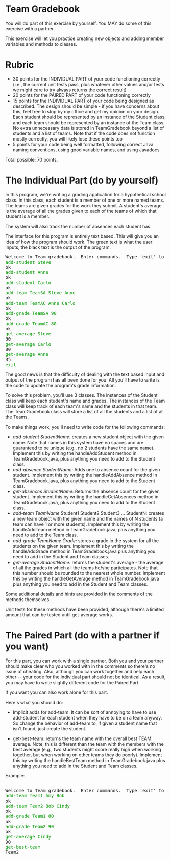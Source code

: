 # Team Gradebook

You will do part of this exercise by yourself. You MAY do some of this
exercise with a partner.

This exercise will let you practice creating new objects and adding
member variables and methods to classes.

# Rubric


* 30 points for the INDIVIDUAL PART of your code functioning correctly
  (i.e., the current unit tests pass, plus whatever other values
  and/or tests we might care to try always returns the correct result)
* 20 points for the PAIRED PART of your code functioning correctly
* 15 points for the INDIVIDUAL PART of your code being designed as
  described. The design should be simple - if you have concerns about
  this, feel free to stop by my office and get my opinion on your
  design. Each student should be represented by an instance of the
  Student class, and each team should be represented by an instance of
  the Team class. No extra unnecessary data is stored in TeamGradebook
  beyond a list of students and a list of teams. Note that if the code
  does not function mostly correctly, you will likely lose these
  points too
* 5 points for your code being well formatted, following correct Java
  naming conventions, using good variable names, and using Javadocs

Total possible: 70 points. 

# The Individual Part (do by yourself)

 In this program, we're writing a grading application for a
 hypothetical school class. In this class, each student is a member of
 one or more named teams. The teams are given grades for the work they
 submit. A student's average is the average of all the grades given to
 each of the teams of which that student is a member.

The system will also track the number of absences each student has.

The interface for this program is entirely text based. This will give
you an idea of how the program should work. The green text is what the
user inputs, the black text is the output of the program:

<pre>
Welcome to Team gradebook.  Enter commands.  Type 'exit' to end.
<font color="009900">add-student Steve</font>
ok
<font color="009900">add-student Anne</font>
ok
<font color="009900">add-student Carlo</font>
ok
<font color="009900">add-team TeamSA Steve Anne</font>
ok
<font color="009900">add-team TeamAC Anne Carlo</font>
ok
<font color="009900">add-grade TeamSA 90</font>
ok
<font color="009900">add-grade TeamAC 80</font>
ok
<font color="009900">get-average Steve</font>
90
<font color="009900">get-average Carlo</font>
80
<font color="009900">get-average Anne</font>
85
<font color="009900">exit</font>
</pre>

The good news is that the difficulty of dealing with the text based
input and output of the program has all been done for you. All you'll
have to write is the code to update the program's grade information.

To solve this problem, you'll use 3 classes. The instances of the
Student class will keep each student's name and grades. The instances
of the Team class will keep track of each team's name and the students
in that team. The TeamGradebook class will store a list of all the
students and a list of all the Teams.

To make things work, you'll need to write code for the following
commands:

* *add-student StudentName:* creates a new student object with the given name. Note that names in this system have no spaces and are guaranteed to be unique (e.g., no 2 students have the same name). Implement this by writing the handleAddStudent method in TeamGradebook.java, plus anything you need to add to the Student class.
* *add-absence StudentName:* Adds one to absence count for the given student. Implement this by writing the handleAddAbsence method in TeamGradebook.java, plus anything you need to add to the Student class.
* *get-absences StudentName:* Returns the absence count for the given student. Implement this by writing the handleGetAbsences method in TeamGradebook.java, plus anything you need to add to the Student class.
* *add-team TeamName* Student1 Student2 Student3 ... StudentN: creates a new team object with the given name and the names of N students (a team can have 1 or more students). Implement this by writing the handleAddTeam method in TeamGradebook.java, plus anything you need to add to the Team class.
* *add-grade TeamName Grade:* stores a grade in the system for all the students on the given team. Implement this by writing the handleAddGrade method in TeamGradebook.java plus anything you need to add in the Student and Team classes.
* *get-average StudentName:* returns the student's average - the average of all the grades in which all the teams he/she participates. Note that this number should be rounded to the nearest whole number. Implement this by writing the handleGetAverage method in TeamGradebook.java plus anything you need to add in the Student and Team classes. 

Some additional details and hints are provided in the comments of the methods themselves.

Unit tests for these methods have been provided, although there's a limited amount that can be tested until get-average works. 

# The Paired Part (do with a partner if you want)

For this part, you can work with a single partner. Both you and your partner should make clear who you worked with in the comments so there's no issue of cheating. Also, although you can work together and help each other -- your code for the individual part should not be identical. As a result, you may have to write slightly different code for the Paired Part.

If you want you can also work alone for this part.

Here's what you should do:

* Implicit adds for add-team. It can be sort of annoying to have to use add-student for each student when they have to be on a team anyway. So change the behavior of add-team to, if given a student name that isn't found, just create the student.

* get-best-team: returns the team name with the overall best TEAM average. Note, this is different than the team with the members with the best average (e.g., two students might score really high when working together, but when working on other teams they do poorly). Implement this by writing the handleBestTeam method in TeamGradebook.java plus anything you need to add in the Student and Team classes. 

Example: 

<pre>

Welcome to Team gradebook.  Enter commands.  Type 'exit' to end.
<font color="009900">add-team Team1 Amy Bob</font>
ok
<font color="009900">add-team Team2 Bob Cindy</font>
ok
<font color="009900">add-grade Team1 80</font>
ok
<font color="009900">add-grade Team2 90</font>
ok
<font color="009900">get-average Cindy</font>
90
<font color="009900">get-best-team</font>
Team2

</pre>


